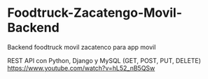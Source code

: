 # Foodtruck-Zacatengo-Movil-Backend
Backend foodtruck movil zacatenco para app movil


REST API con Python, Django y MySQL (GET, POST, PUT, DELETE)
https://www.youtube.com/watch?v=hL52_nB5QSw

